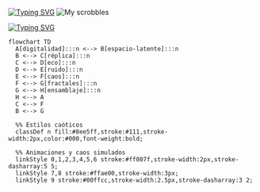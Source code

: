 [![Typing SVG](https://readme-typing-svg.demolab.com?font=Coral+Pixels&size=45&duration=3000&pause=1000&color=F7449C&repeat=false&width=510&height=70&lines=%C2%BFQu%C3%A9+estoy+escuchando%3F)](https://git.io/typing-svg)
![My scrobbles](https://lastfm-recently-played.vercel.app/api?user=ChrisRomm&width=500&header_style=compact_stats_only&show_user=footer&footer_style=normal&border_radius=15&bg_color=121418)

[![Typing SVG](https://readme-typing-svg.demolab.com?font=Coral+Pixels&size=50&duration=3000&pause=1000&color=F7449C&repeat=false&random=true&width=450&height=68&lines=El+yo+y+el+internet)](https://git.io/typing-svg)

```mermaid
flowchart TD
  A[digitalidad]:::n <--> B[espacio-latente]:::n
  B <--> C[réplica]:::n
  C <--> D[eco]:::n
  D <--> E[ruido]:::n
  E <--> F[caos]:::n
  F <--> G[fractales]:::n
  G <--> H[ensamblaje]:::n
  H <--> A
  C <--> F
  B <--> G

  %% Estilos caóticos
  classDef n fill:#8ee5ff,stroke:#111,stroke-width:2px,color:#000,font-weight:bold;

  %% Animaciones y caos simulados
  linkStyle 0,1,2,3,4,5,6 stroke:#ff007f,stroke-width:2px,stroke-dasharray:5 5;
  linkStyle 7,8 stroke:#ffae00,stroke-width:3px;
  linkStyle 9 stroke:#00ffcc,stroke-width:2.5px,stroke-dasharray:3 2;
